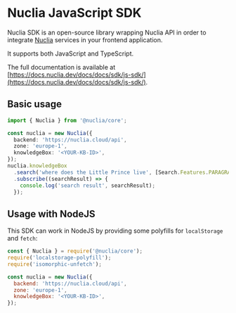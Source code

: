 # Nuclia JavaScript SDK

Nuclia SDK is an open-source library wrapping Nuclia API in order to integrate [Nuclia](https://nuclia.com) services in your frontend application.

It supports both JavaScript and TypeScript.

The full documentation is available at [https://docs.nuclia.dev/docs/docs/sdk/js-sdk/](https://docs.nuclia.dev/docs/docs/sdk/js-sdk/).

## Basic usage

```ts
import { Nuclia } from '@nuclia/core';

const nuclia = new Nuclia({
  backend: 'https://nuclia.cloud/api',
  zone: 'europe-1',
  knowledgeBox: '<YOUR-KB-ID>',
});
nuclia.knowledgeBox
  .search('where does the Little Prince live', [Search.Features.PARAGRAPH])
  .subscribe((searchResult) => {
    console.log('search result', searchResult);
  });
```

## Usage with NodeJS

This SDK can work in NodeJS by providing some polyfills for `localStorage` and `fetch`:

```js
const { Nuclia } = require('@nuclia/core');
require('localstorage-polyfill');
require('isomorphic-unfetch');

const nuclia = new Nuclia({
  backend: 'https://nuclia.cloud/api',
  zone: 'europe-1',
  knowledgeBox: '<YOUR-KB-ID>',
});
```
